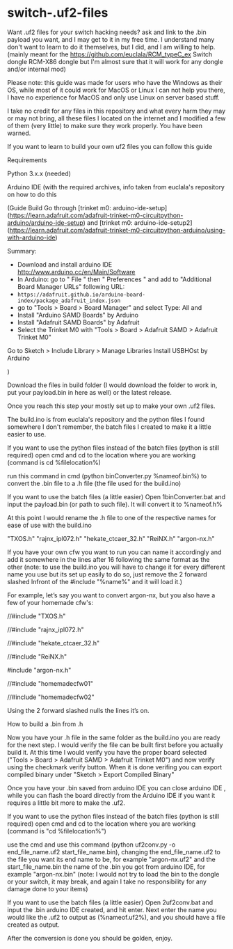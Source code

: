 # switch-.uf2-files
Want .uf2 files for your switch hacking needs? ask and link to the .bin payload you want, and I may get to it in my free time. I understand many don't want to learn to do it themselves, but I did, and I am willing to help. (mainly meant for the https://github.com/euclala/RCM_typeC_ex Switch dongle RCM-X86 dongle but I'm almost sure that it will work for any dongle and/or internal mod)

Please note: this guide was made for users who have the Windows as their OS, while most of it could work for MacOS or Linux I can not help you there, I have no experience for MacOS and only use Linux on server based stuff.

I take no credit for any files in this repository and what every harm they may or may not bring, all these files I located on the internet and I modified a few of them (very little) to make sure they work properly. You have been warned.

If you want to learn to build your own uf2 files you can follow this guide

Requirements

Python 3.x.x (needed)

Arduino IDE (with the required archives, info taken from euclala's repository on how to do this

(Guide
Build 
Go through [trinket m0: arduino-ide-setup] (https://learn.adafruit.com/adafruit-trinket-m0-circuitpython-arduino/arduino-ide-setup) and [trinket m0: arduino-ide-setup2] (https://learn.adafruit.com/adafruit-trinket-m0-circuitpython-arduino/using-with-arduino-ide)

Summary:
* Download and install arduino IDE http://www.arduino.cc/en/Main/Software
* In Arduino: go to " File " then " Preferences " and add to "Additional Board Manager URLs" following URL:
*  `https://adafruit.github.io/arduino-board-index/package_adafruit_index.json`
* go to "Tools > Board > Board Manager" and select Type: All and
* Install "Arduino SAMD Boards" by Arduino 
* Install "Adafruit SAMD Boards" by Adafruit 
* Select the Trinket M0 with "Tools > Board > Adafruit SAMD > Adafruit Trinket M0"

Go to Sketch > Include Library > Manage Libraries
Install USBHOst by Arduino

)

Download the files in build folder (I would download the folder to work in, put your payload.bin in here as well) or the latest release.

Once you reach this step your mostly set up to make your own .uf2 files.

The build.ino is from euclala's repository and the python files I found somewhere I don't remember, the batch files I created to make it a little easier to use.

If you want to use the python files instead of the batch files (python is still required)
open cmd and cd to the location where you are working
(command is cd %filelocation%)

run this command in cmd (python binConverter.py %nameof.bin%) to convert the .bin file to a .h file (the file used for the build.ino)

If you want to use the batch files (a little easier)
Open 1binConverter.bat and input the payload.bin (or path to such file). It will convert it to %nameof.h%

At this point I would rename the .h file to one of the respective names for ease of use with the build.ino

   "TXOS.h"
   "rajnx_ipl072.h"
   "hekate_ctcaer_32.h"
   "ReiNX.h"
   "argon-nx.h"
  
If you have your own cfw you want to run you can name it accordingly and add it somewhere in the lines after 16 following the same format as the other (note: to use the build.ino you will have to change it for every different name you use but its set up easily to do so, just remove the 2 forward slashed Infront of the #include "%name%" and it will load it.)

For example, let’s say you want to convert argon-nx, but you also have a few of your homemade cfw's:

   //#include "TXOS.h"
   
   //#include "rajnx_ipl072.h"
   
   //#include "hekate_ctcaer_32.h"
   
   //#include "ReiNX.h"
   
   #include "argon-nx.h"
   
   //#include "homemadecfw01"
   
   //#include "homemadecfw02"

Using the 2 forward slashed nulls the lines it’s on.

How to build a .bin from .h

Now you have your .h file in the same folder as the build.ino you are ready for the next step. I would verify the file can be built first before you actually build it. At this time I would verify you have the proper board selected ("Tools > Board > Adafruit SAMD > Adafruit Trinket M0") and now verify using the checkmark verify button. When it is done verifing you can export compiled binary under "Sketch > Export Compiled Binary"

Once you have your .bin saved from arduino IDE you can close arduino IDE , while you can flash the board directly from the Arduino IDE if you want it requires a little bit more to make the .uf2.

If you want to use the python files instead of the batch files (python is still required)
open cmd and cd to the location where you are working
(command is "cd %filelocation%")

use the cmd and use this command (python uf2conv.py -o end_file_name.uf2 start_file_name.bin), changing the end_file_name.uf2 to the file you want its end name to be, for example "argon-nx.uf2" and the start_file_name.bin the name of the .bin you got from arduino IDE, for example "argon-nx.bin" (note: I would not try to load the bin to the dongle or your switch, it may break, and again I take no responsibility for any damage done to your items)

If you want to use the batch files (a little easier)
Open 2uf2conv.bat and input the .bin arduino IDE created, and hit enter. Next enter the name you would like the .uf2 to output as (%nameof.uf2%), and you should have a file created as output.


After the conversion is done you should be golden, enjoy.

